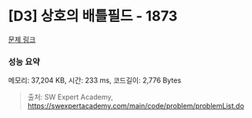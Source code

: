 # [D3] 상호의 배틀필드 - 1873 

[문제 링크](https://swexpertacademy.com/main/code/problem/problemDetail.do?contestProbId=AV5LyE7KD2ADFAXc) 

### 성능 요약

메모리: 37,204 KB, 시간: 233 ms, 코드길이: 2,776 Bytes



> 출처: SW Expert Academy, https://swexpertacademy.com/main/code/problem/problemList.do